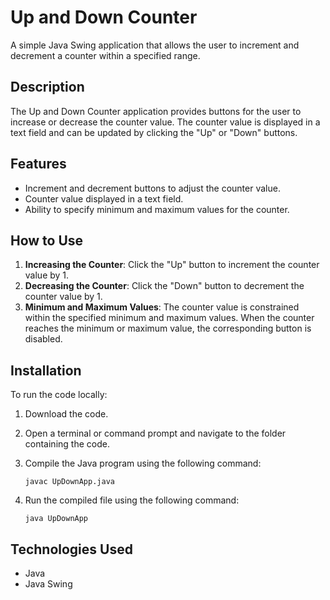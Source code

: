 # Up and Down Counter

A simple Java Swing application that allows the user to increment and decrement a counter within a specified range.

## Description

The Up and Down Counter application provides buttons for the user to increase or decrease the counter value. The counter value is displayed in a text field and can be updated by clicking the "Up" or "Down" buttons.

## Features

- Increment and decrement buttons to adjust the counter value.
- Counter value displayed in a text field.
- Ability to specify minimum and maximum values for the counter.

## How to Use

1. **Increasing the Counter**: Click the "Up" button to increment the counter value by 1.
2. **Decreasing the Counter**: Click the "Down" button to decrement the counter value by 1.
3. **Minimum and Maximum Values**: The counter value is constrained within the specified minimum and maximum values. When the counter reaches the minimum or maximum value, the corresponding button is disabled.

## Installation

To run the code locally:

1. Download the code.
2. Open a terminal or command prompt and navigate to the folder containing the code.
3. Compile the Java program using the following command:

    ```
    javac UpDownApp.java
    ```

4. Run the compiled file using the following command:

    ```
    java UpDownApp
    ```

## Technologies Used

- Java
- Java Swing
